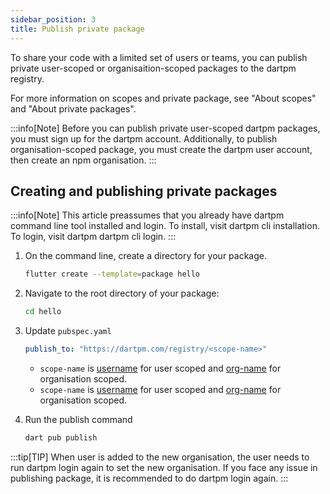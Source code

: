 ```yaml
---
sidebar_position: 3
title: Publish private package
---
```


To share your code with a limited set of users or teams, you can publish private user-scoped or organisaition-scoped packages to the dartpm registry.

For more information on scopes and private package, see "About scopes" and "About private packages".

:::info[Note]
Before you can publish private user-scoped dartpm packages, you must sign up for the dartpm account.
Additionally, to publish organisation-scoped package, you must create the dartpm user account, then create an npm organisation.
:::

## Creating and publishing private packages

:::info[Note]
This article preassumes that you already have dartpm command line tool installed and login. To install, visit dartpm cli installation. To login, visit dartpm dartpm cli login.
:::

1. On the command line, create a directory for your package.
    ```bash
    flutter create --template=package hello
    ```

2. Navigate to the root directory of your package: 
    ```bash
    cd hello    
    ```

3. Update `pubspec.yaml`
    ```yaml
    publish_to: "https://dartpm.com/registry/<scope-name>"
    ```
    - `scope-name` is <u>username</u> for user scoped and <u>org-name</u> for organisation scoped.
    - `scope-name` is <u>username</u> for user scoped and <u>org-name</u> for organisation scoped.

4. Run the publish command
    ```bash
    dart pub publish
    ```

:::tip[TIP]
When user is added to the new organisation, the user needs to run dartpm login again to set the new organisation. 
If you face any issue in publishing package, it is recommended to do dartpm login again.
:::

